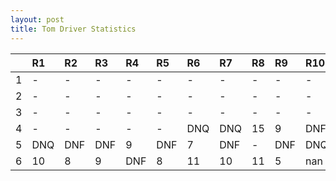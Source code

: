 ```yaml
---
layout: post 
title: Tom Driver Statistics
--- 
```


|    | R1   | R2   | R3   | R4   | R5   | R6   | R7   | R8   | R9   | R10   | R11   | R12   |
|---:|:-----|:-----|:-----|:-----|:-----|:-----|:-----|:-----|:-----|:------|:------|:------|
|  1 | -    | -    | -    | -    | -    | -    | -    | -    | -    | -     | -     | -     |
|  2 | -    | -    | -    | -    | -    | -    | -    | -    | -    | -     | -     | -     |
|  3 | -    | -    | -    | -    | -    | -    | -    | -    | -    | -     | -     | -     |
|  4 | -    | -    | -    | -    | -    | DNQ  | DNQ  | 15   | 9    | DNF   | DNF   | -     |
|  5 | DNQ  | DNF  | DNF  | 9    | DNF  | 7    | DNF  | -    | DNF  | DNQ   | 13    | 2     |
|  6 | 10   | 8    | 9    | DNF  | 8    | 11   | 10   | 11   | 5    | nan   | nan   | nan   |